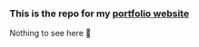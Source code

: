 ### This is the repo for my [portfolio website](calebwagner.github.io/portfolio-website/)
Nothing to see here 🙈
